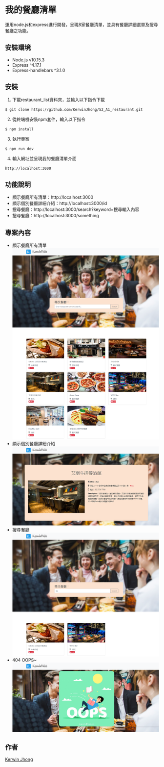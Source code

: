 # 我的餐廳清單
運用node.js和express進行開發，呈現8家餐廳清單，並具有餐廳詳細選單及搜尋餐廳之功能。

## 安裝環境

+ Node.js v10.15.3
+ Express ^4.17.1
+ Express-handlebars ^3.1.0

## 安裝
1. 下載restaurant_list資料夾，並輸入以下指令下載
```
$ git clone https://github.com/KerwinJhong/S2_A1_restaurant.git
```
2. 從終端機安裝npm套件，輸入以下指令
```
$ npm install
```
3. 執行專案
```
$ npm run dev
```
4. 輸入網址並呈現我的餐廳清單介面
```
http://localhost:3000
```

## 功能說明
+ 顯示餐廳所有清單：http://localhost:3000
+ 顯示個別餐廳詳細介紹：http://localhost:3000/id
+ 搜尋餐廳：http://localhost:3000/search?keyword=搜尋輸入內容
+ 搜尋餐廳：http://localhost:3000/something

## 專案內容
+ 顯示餐廳所有清單
![image](https://github.com/KerwinJhong/S2_A1_restaurant/blob/master/restaurant_list.png)
+ 顯示個別餐廳詳細介紹
![image](https://github.com/KerwinJhong/S2_A1_restaurant/blob/master/restaurant_index.png)
+ 搜尋餐廳
![image](https://github.com/KerwinJhong/S2_A1_restaurant/blob/master/restaurant_research.png)
+ 404 OOPS~
![image](https://github.com/KerwinJhong/S2_A1_restaurant/blob/master/restaurant_404.png)



## 作者
[Kerwin Jhong](https://github.com/KerwinJhong)

